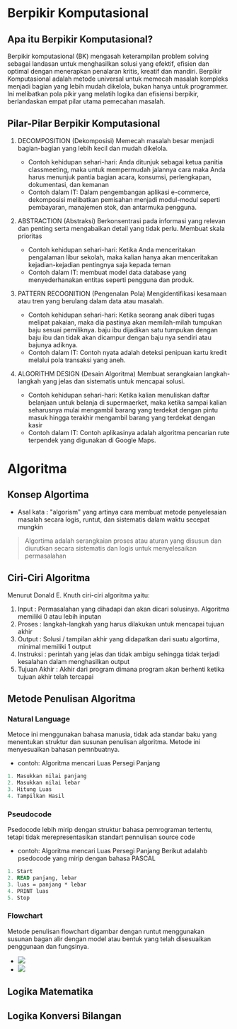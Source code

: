 # Berpikir Komputasional 

## Apa itu Berpikir Komputasional?
Berpikir komputasional (BK) mengasah keterampilan problem solving sebagai landasan untuk menghasilkan solusi yang efektif, efisien dan optimal dengan menerapkan penalaran kritis, kreatif dan mandiri.
Berpikir Komputasional adalah metode universal untuk memecah masalah kompleks menjadi bagian yang lebih mudah dikelola, bukan hanya untuk programmer. Ini melibatkan pola pikir yang melatih logika dan efisiensi berpikir, berlandaskan empat pilar utama pemecahan masalah.

## Pilar-Pilar Berpikir Komputasional
1) DECOMPOSITION (Dekomposisi)
   Memecah masalah besar menjadi bagian-bagian yang lebih kecil dan mudah dikelola.
   - Contoh kehidupan sehari-hari:
     Anda ditunjuk sebagai ketua panitia classmeeting, maka untuk mempermudah jalannya cara maka Anda harus menunjuk pantia bagian acara, konsumsi, perlengkapan, dokumentasi, dan kemanan
   - Contoh dalam IT:
     Dalam pengembangan aplikasi e-commerce, dekomposisi melibatkan pemisahan menjadi modul-modul seperti pembayaran, manajemen stok, dan antarmuka pengguna.
     
2) ABSTRACTION  (Abstraksi)
   Berkonsentrasi pada informasi yang relevan dan penting serta mengabaikan detail yang tidak perlu. Membuat skala prioritas 
   - Contoh kehidupan sehari-hari:
     Ketika Anda menceritakan pengalaman libur sekolah, maka kalian hanya akan menceritakan kejadian-kejadian pentingnya saja kepada teman
   - Contoh dalam IT:
     membuat model data database yang menyederhanakan entitas seperti pengguna dan produk.
     
3) PATTERN RECOGNITION (Pengenalan Pola)
   Mengidentifikasi kesamaan atau tren yang berulang dalam data atau masalah.
   - Contoh kehidupan sehari-hari:
     Ketika seorang anak diberi tugas melipat pakaian, maka dia pastinya akan memilah-milah tumpukan baju sesuai pemiliknya. baju ibu dijadikan satu tumpukan dengan baju ibu dan tidak akan dicampur dengan baju nya sendiri atau bajunya adiknya. 
   - Contoh dalam IT:
     Contoh nyata adalah deteksi penipuan kartu kredit melalui pola transaksi yang aneh.

4) ALGORITHM DESIGN (Desain Algoritma)
   Membuat serangkaian langkah-langkah yang jelas dan sistematis untuk mencapai solusi.
      - Contoh kehidupan sehari-hari:
        Ketika kalian menuliskan daftar belanjaan untuk belanja di supermaerket, maka ketika sampai kalian seharusnya mulai mengambil barang yang terdekat dengan pintu masuk hingga terakhir mengambil barang yang terdekat dengan kasir
   - Contoh dalam IT:
    Contoh aplikasinya adalah algoritma pencarian rute terpendek yang digunakan di Google Maps.


#  Algoritma
## Konsep Algortima
- Asal kata : "algorism" yang artinya cara membuat metode penyelesaian masalah secara logis, runtut, dan sistematis dalam waktu secepat mungkin
> Algortima adalah serangkaian proses atau aturan yang disusun dan diurutkan secara sistematis dan logis untuk menyelesaikan permasalahan

## Ciri-Ciri Algoritma 
Menurut Donald E. Knuth ciri-ciri algoritma yaitu:
1. Input : Permasalahan yang dihadapi dan akan dicari solusinya. Algoritma memiliki 0 atau lebih inputan
2. Proses : langkah-langkah yang harus dilakukan untuk mencapai tujuan akhir
3. Output : Solusi / tampilan akhir yang didapatkan dari suatu algortima, minimal memiliki 1 output
4. Instruksi : perintah yang jelas dan tidak ambigu sehingga tidak terjadi kesalahan dalam menghasilkan output
5. Tujuan Akhir : Akhir dari program dimana program akan berhenti ketika tujuan akhir telah tercapai

## Metode Penulisan Algoritma
### Natural Language 
Metoce ini menggunakan bahasa manusia, tidak ada standar baku yang menentukan struktur dan susunan penulisan algoritma. Metode ini menyesuaikan bahasan pemnbuatnya.
- contoh: Algoritma mencari Luas Persegi Panjang
``` java
1. Masukkan nilai panjang 
2. Masukkan nilai lebar 
3. Hitung Luas 
4. Tampilkan Hasil
```

### Pseudocode
Psedocode lebih mirip dengan struktur bahasa pemrograman tertentu, tetapi tidak merepresentasikan standart pennulisan source code
- contoh: Algoritma mencari Luas Persegi Panjang
Berikut adalahb psedocode yang mirip dengan bahasa PASCAL
``` pascal
1. Start
2. READ panjang, lebar 
3. luas = panjang * lebar
4. PRINT luas
5. Stop
```
### Flowchart
Metode penulisan flowchart digambar dengan runtut menggunakan susunan bagan alir dengan model atau bentuk yang telah disesuaikan penggunaan dan fungsinya.
- ![](https://ardina22.github.io/e-module/assets/images/flow1.png)
- ![](https://ardina22.github.io/e-module/assets/images/flow2.png)

## Logika Matematika
## Logika Konversi Bilangan




   



